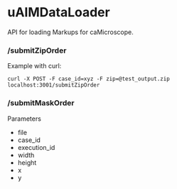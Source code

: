 # uAIMDataLoader
API for loading Markups for caMicroscope.

### /submitZipOrder
Example with curl: 

`curl -X POST -F case_id=xyz -F zip=@test_output.zip localhost:3001/submitZipOrder`

### /submitMaskOrder
Parameters
* file
* case_id
* execution_id
* width
* height
* x
* y
